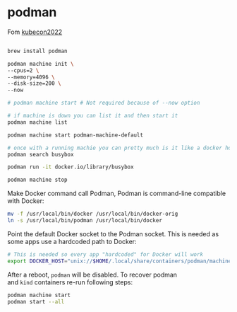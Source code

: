 # podman

Fom [kubecon2022](https://cloud-native-canada.github.io/k8s_setup_tools/local_cluster/podman/) 

```bash

brew install podman

podman machine init \
--cpus=2 \
--memory=4096 \
--disk-size=200 \
--now

# podman machine start # Not required because of --now option

# if machine is down you can list it and then start it
podman machine list

podman machine start podman-machine-default

# once with a running machie you can pretty much is it like a docker host
podman search busybox

podman run -it docker.io/library/busybox

podman machine stop
```


Make Docker command call Podman, Podman is command-line compatible with Docker:
```bash
mv -f /usr/local/bin/docker /usr/local/bin/docker-orig
ln -s /usr/local/bin/podman /usr/local/bin/docker
```

Point the default Docker socket to the Podman socket. This is needed as some apps use a hardcoded path to Docker:

```bash
# This is needed so every app "hardcoded" for Docker will work
export DOCKER_HOST="unix://$HOME/.local/share/containers/podman/machine/podman-machine-default/podman.sock"

```

After a reboot, `podman` will be disabled. To recover podman and `kind` containers re-run following steps:

``` bash
podman machine start
podman start --all
```
